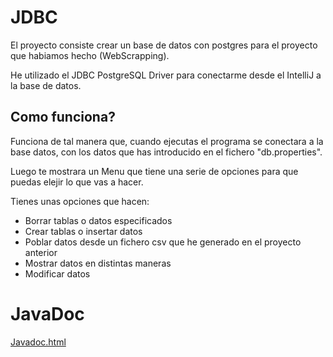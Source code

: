# JDBC

 El proyecto consiste crear un base de datos con postgres para el proyecto que habiamos hecho (WebScrapping).
 
 He utilizado el JDBC PostgreSQL Driver para conectarme desde el IntelliJ a la base de datos.

## Como funciona?

 Funciona de tal manera que, cuando ejecutas el programa se conectara a la base datos, con los datos que has introducido en el fichero "db.properties".
 
 Luego te mostrara un Menu que tiene una serie de opciones para que puedas elejir lo que vas a hacer.
 
 Tienes unas opciones que hacen:

 - Borrar tablas o datos especificados
 - Crear tablas o insertar datos
 - Poblar datos desde un fichero csv que he generado en el proyecto anterior
 - Mostrar datos en distintas maneras
 - Modificar datos

# JavaDoc
[Javadoc.html]()
